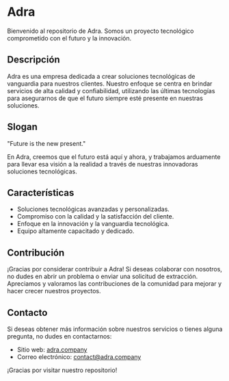 # Adra

Bienvenido al repositorio de Adra. Somos un proyecto tecnológico comprometido con el futuro y la innovación.

## Descripción

Adra es una empresa dedicada a crear soluciones tecnológicas de vanguardia para nuestros clientes. Nuestro enfoque se centra en brindar servicios de alta calidad y confiabilidad, utilizando las últimas tecnologías para asegurarnos de que el futuro siempre esté presente en nuestras soluciones.

## Slogan

"Future is the new present."

En Adra, creemos que el futuro está aquí y ahora, y trabajamos arduamente para llevar esa visión a la realidad a través de nuestras innovadoras soluciones tecnológicas.

## Características

- Soluciones tecnológicas avanzadas y personalizadas.
- Compromiso con la calidad y la satisfacción del cliente.
- Enfoque en la innovación y la vanguardia tecnológica.
- Equipo altamente capacitado y dedicado.

## Contribución

¡Gracias por considerar contribuir a Adra! Si deseas colaborar con nosotros, no dudes en abrir un problema o enviar una solicitud de extracción. Apreciamos y valoramos las contribuciones de la comunidad para mejorar y hacer crecer nuestros proyectos.

## Contacto

Si deseas obtener más información sobre nuestros servicios o tienes alguna pregunta, no dudes en contactarnos:

- Sitio web: [adra.company](https://adra.company)
- Correo electrónico: contact@adra.company

¡Gracias por visitar nuestro repositorio!
